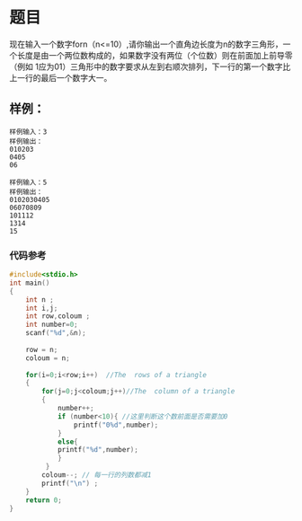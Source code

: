 # 题目
现在输入一个数字forn（n<=10）,请你输出一个直角边长度为n的数字三角形，一个长度是由一个两位数构成的，如果数字没有两位（个位数）则在前面加上前导零（例如 1应为01）三角形中的数字要求从左到右顺次排列，下一行的第一个数字比上一行的最后一个数字大一。

## 样例：
~~~
样例输入：3
样例输出：
010203
0405
06
~~~
~~~
样例输入：5
样例输出：
0102030405
06070809
101112
1314
15
~~~

### 代码参考
```c
#include<stdio.h>
int main()
{
	int n ;
	int i,j;
	int row,coloum ;
	int number=0;
	scanf("%d",&n);
	
	row = n;
	coloum = n; 
	
	for(i=0;i<row;i++)  //The  rows of a triangle
	{
		for(j=0;j<coloum;j++)//The  column of a triangle
		{   
			number++;
			if (number<10){ //这里判断这个数前面是否需要加0 
				printf("0%d",number);
			}
			else{
			printf("%d",number);
			}
		 } 
		coloum--; // 每一行的列数都减1 
		printf("\n") ; 
	}
	return 0;	
}
```
